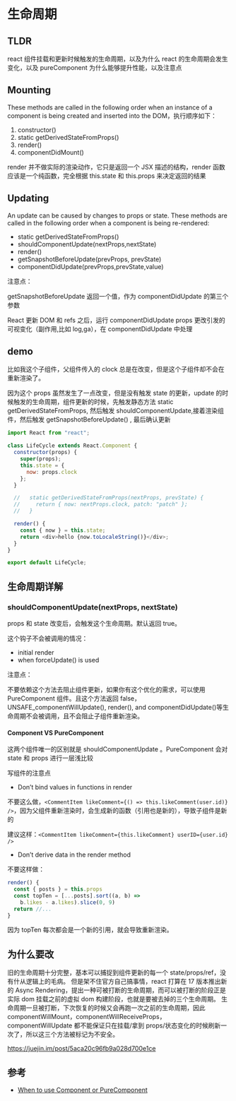 # 生命周期

## TLDR

react 组件挂载和更新时候触发的生命周期，以及为什么 react 的生命周期会发生变化，以及 pureComponent 为什么能够提升性能，以及注意点

## Mounting

These methods are called in the following order when an instance of a component is being created and inserted into the DOM，执行顺序如下：

1. constructor()
2. static getDerivedStateFromProps()
3. render()
4. componentDidMount()

render 并不做实际的渲染动作，它只是返回一个 JSX 描述的结构，render 函数应该是一个纯函数，完全根据 this.state 和 this.props 来决定返回的结果

## Updating

An update can be caused by changes to props or state. These methods are called in the following order when a component is being re-rendered:

- static getDerivedStateFromProps()
- shouldComponentUpdate(nextProps,nextState)
- render()
- getSnapshotBeforeUpdate(prevProps, prevState)
- componentDidUpdate(prevProps,prevState,value)

注意点：

getSnapshotBeforeUpdate 返回一个值，作为 componentDidUpdate 的第三个参数

React 更新 DOM 和 refs 之后，运行 componentDidUpdate
props 更改引发的可视变化（副作用,比如 log,ga），在 componentDidUpdate 中处理

## demo

比如我这个子组件，父组件传入的 clock 总是在改变，但是这个子组件却不会在重新渲染了。

因为这个 props 虽然发生了一点改变，但是没有触发 state 的更新，update 的时候触发的生命周期，组件更新的时候，先触发静态方法 static getDerivedStateFromProps, 然后触发 shouldComponentUpdate,接着渲染组件，然后触发 getSnapshotBeforeUpdate() , 最后确认更新

```js
import React from "react";

class LifeCycle extends React.Component {
  constructor(props) {
    super(props);
    this.state = {
      now: props.clock
    };
  }

  //   static getDerivedStateFromProps(nextProps, prevState) {
  //     return { now: nextProps.clock, patch: "patch" };
  //   }

  render() {
    const { now } = this.state;
    return <div>hello {now.toLocaleString()}</div>;
  }
}

export default LifeCycle;
```

## 生命周期详解

### shouldComponentUpdate(nextProps, nextState)

props 和 state 改变后，会触发这个生命周期。默认返回 true。

这个钩子不会被调用的情况：

- initial render
- when forceUpdate() is used

注意点：

不要依赖这个方法去阻止组件更新，如果你有这个优化的需求，可以使用 PureComponent 组件。且这个方法返回 false， UNSAFE_componentWillUpdate(), render(), and componentDidUpdate()等生命周期不会被调用，且不会阻止子组件重新渲染。

#### Component VS PureComponent

这两个组件唯一的区别就是 shouldComponentUpdate 。PureComponent 会对 state 和 props 进行一层浅比较

写组件的注意点

- Don’t bind values in functions in render

不要这么做，`<CommentItem likeComment={() => this.likeComment(user.id)} />`，因为父组件重新渲染时，会生成新的函数（引用也是新的），导致子组件是新的

建议这样：`<CommentItem likeComment={this.likeComment} userID={user.id} />`

- Don’t derive data in the render method

不要这样做：

```js
render() {
  const { posts } = this.props
  const topTen = [...posts].sort((a, b) =>
    b.likes - a.likes).slice(0, 9)
  return //...
}
```

因为 topTen 每次都会是一个新的引用，就会导致重新渲染。

## 为什么要改

旧的生命周期十分完整，基本可以捕捉到组件更新的每一个 state/props/ref，没有什从逻辑上的毛病。
但是架不住官方自己搞事情，react 打算在 17 版本推出新的 Async Rendering，提出一种可被打断的生命周期，而可以被打断的阶段正是实际 dom 挂载之前的虚拟 dom 构建阶段，也就是要被去掉的三个生命周期。
生命周期一旦被打断，下次恢复的时候又会再跑一次之前的生命周期，因此 componentWillMount，componentWillReceiveProps， componentWillUpdate 都不能保证只在挂载/拿到 props/状态变化的时候刷新一次了，所以这三个方法被标记为不安全。

https://juejin.im/post/5aca20c96fb9a028d700e1ce

## 参考

- [When to use Component or PureComponent](https://codeburst.io/when-to-use-component-or-purecomponent-a60cfad01a81)
